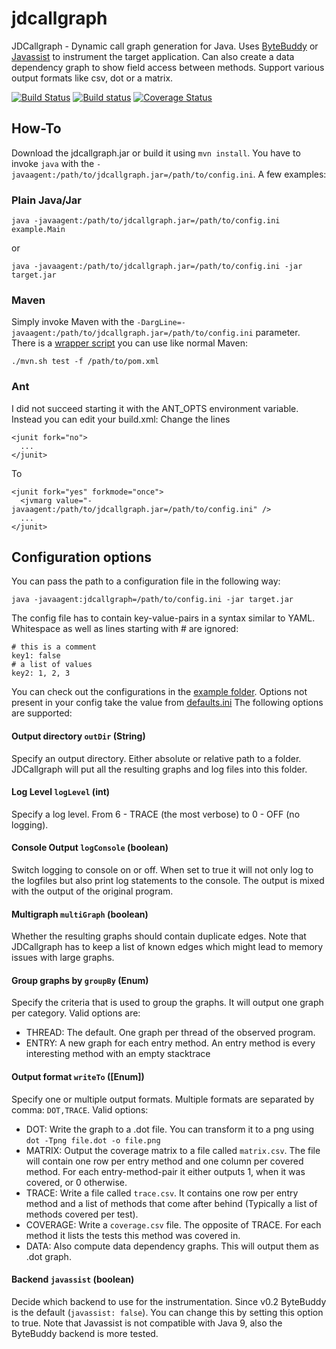 # jdcallgraph
JDCallgraph - Dynamic call graph generation for Java. Uses 
[ByteBuddy](http://bytebuddy.net/) or 
[Javassist](http://jboss-javassist.github.io/javassist/) to instrument the target application.
Can also create a data dependency graph to show field access between methods. Support various output formats like csv, dot or a matrix.

[![Build Status](https://travis-ci.org/dkarv/jdcallgraph.svg?branch=master)](https://travis-ci.org/dkarv/jdcallgraph)
[![Build status](https://ci.appveyor.com/api/projects/status/ormg13avflgg3t3t/branch/master?svg=true)](https://ci.appveyor.com/project/dkarv/jdcallgraph/branch/master)
[![Coverage Status](https://coveralls.io/repos/github/dkarv/jdcallgraph/badge.svg?branch=master)](https://coveralls.io/github/dkarv/jdcallgraph?branch=master)

## How-To
Download the jdcallgraph.jar or build it using `mvn install`.
You have to invoke `java` with the `-javaagent:/path/to/jdcallgraph.jar=/path/to/config.ini`. A few examples:

### Plain Java/Jar
```
java -javaagent:/path/to/jdcallgraph.jar=/path/to/config.ini example.Main
```
or
```
java -javaagent:/path/to/jdcallgraph.jar=/path/to/config.ini -jar target.jar
```

### Maven
Simply invoke Maven with the `-DargLine=-javaagent:/path/to/jdcallgraph.jar=/path/to/config.ini` parameter. There is a [wrapper script](./wrapper/mvn.sh) you can use like normal Maven:
```
./mvn.sh test -f /path/to/pom.xml
```

### Ant
I did not succeed starting it with the ANT_OPTS environment variable. Instead you can edit your build.xml:
Change the lines
```
<junit fork="no">
  ...
</junit>
```
To
```
<junit fork="yes" forkmode="once">
  <jvmarg value="-javaagent:/path/to/jdcallgraph.jar=/path/to/config.ini" />
  ...
</junit>
```

## Configuration options
You can pass the path to a configuration file in the following way:
```
java -javaagent:jdcallgraph=/path/to/config.ini -jar target.jar
```
The config file has to contain key-value-pairs in a syntax similar to YAML. Whitespace as well as lines starting with # are ignored:
```
# this is a comment
key1: false
# a list of values
key2: 1, 2, 3
```
You can check out the configurations in the [example folder](./examples). Options not present in 
your config take the value from 
[defaults.ini](./jdcallgraph/src/main/resources/com/dkarv/jdcallgraph/defaults.ini)
The following options are supported:

#### Output directory `outDir` (String)
Specify an output directory. Either absolute or relative path to a folder.
JDCallgraph will put all the resulting graphs and log files into this folder.

#### Log Level `logLevel` (int)
Specify a log level. From 6 - TRACE (the most verbose) to 0 - OFF (no logging).

#### Console Output `logConsole` (boolean)
Switch logging to console on or off. When set to true it will not only log to the logfiles but also print log statements to the console.
The output is mixed with the output of the original program.

#### Multigraph `multiGraph` (boolean)
Whether the resulting graphs should contain duplicate edges. 
Note that JDCallgraph has to keep a list of known edges which might lead to memory issues with large graphs.

#### Group graphs by `groupBy` (Enum)
Specify the criteria that is used to group the graphs. It will output one graph per category. Valid options are:
- THREAD: The default. One graph per thread of the observed program.
- ENTRY: A new graph for each entry method. An entry method is every interesting method with an empty stacktrace

#### Output format `writeTo` ([Enum])
Specify one or multiple output formats. Multiple formats are separated by comma: `DOT,TRACE`. Valid options:
- DOT: Write the graph to a .dot file. You can transform it to a png using `dot -Tpng file.dot -o file.png`
- MATRIX: Output the coverage matrix to a file called `matrix.csv`. The file will contain one row per entry method and one column per covered method. For each entry-method-pair it either outputs 1, when it was covered, or 0 otherwise.
- TRACE: Write a file called `trace.csv`. It contains one row per entry method and a list of methods that come after behind (Typically a list of methods covered per test).
- COVERAGE: Write a `coverage.csv` file. The opposite of TRACE. For each method it lists the tests this method was covered in.
- DATA: Also compute data dependency graphs. This will output them as .dot graph.

#### Backend `javassist` (boolean)
Decide which backend to use for the instrumentation. Since v0.2 ByteBuddy is the default 
(`javassist: false`). You can change this by setting this option to true.
Note that Javassist is not compatible with Java 9, also the ByteBuddy backend is more tested.
